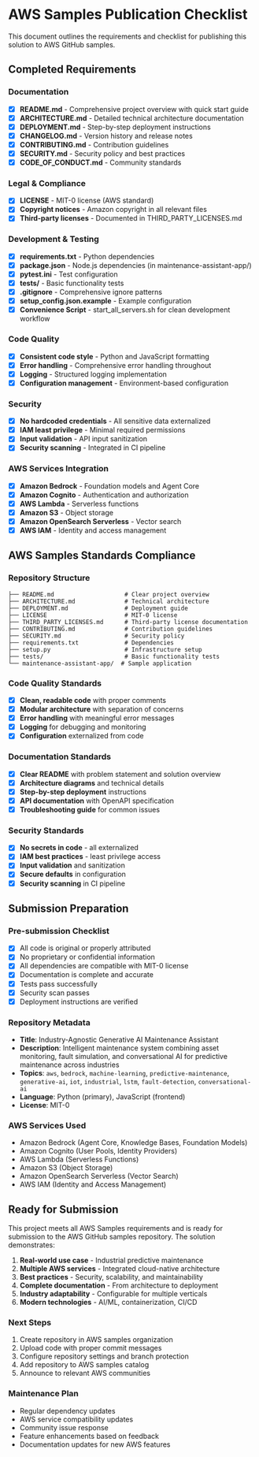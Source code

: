 # AWS Samples Publication Checklist

This document outlines the requirements and checklist for publishing this solution to AWS GitHub samples.

## Completed Requirements

### Documentation
- [x] **README.md** - Comprehensive project overview with quick start guide
- [x] **ARCHITECTURE.md** - Detailed technical architecture documentation
- [x] **DEPLOYMENT.md** - Step-by-step deployment instructions
- [x] **CHANGELOG.md** - Version history and release notes
- [x] **CONTRIBUTING.md** - Contribution guidelines
- [x] **SECURITY.md** - Security policy and best practices
- [x] **CODE_OF_CONDUCT.md** - Community standards

### Legal & Compliance
- [x] **LICENSE** - MIT-0 license (AWS standard)
- [x] **Copyright notices** - Amazon copyright in all relevant files
- [x] **Third-party licenses** - Documented in THIRD_PARTY_LICENSES.md

### Development & Testing
- [x] **requirements.txt** - Python dependencies
- [x] **package.json** - Node.js dependencies (in maintenance-assistant-app/)
- [x] **pytest.ini** - Test configuration
- [x] **tests/** - Basic functionality tests
- [x] **.gitignore** - Comprehensive ignore patterns
- [x] **setup_config.json.example** - Example configuration
- [x] **Convenience Script** - start_all_servers.sh for clean development workflow

### Code Quality
- [x] **Consistent code style** - Python and JavaScript formatting
- [x] **Error handling** - Comprehensive error handling throughout
- [x] **Logging** - Structured logging implementation
- [x] **Configuration management** - Environment-based configuration

### Security
- [x] **No hardcoded credentials** - All sensitive data externalized
- [x] **IAM least privilege** - Minimal required permissions
- [x] **Input validation** - API input sanitization
- [x] **Security scanning** - Integrated in CI pipeline

### AWS Services Integration
- [x] **Amazon Bedrock** - Foundation models and Agent Core
- [x] **Amazon Cognito** - Authentication and authorization
- [x] **AWS Lambda** - Serverless functions
- [x] **Amazon S3** - Object storage
- [x] **Amazon OpenSearch Serverless** - Vector search
- [x] **AWS IAM** - Identity and access management

## AWS Samples Standards Compliance

### Repository Structure
```
├── README.md                    # Clear project overview
├── ARCHITECTURE.md              # Technical architecture
├── DEPLOYMENT.md                # Deployment guide
├── LICENSE                      # MIT-0 license
├── THIRD_PARTY_LICENSES.md      # Third-party license documentation
├── CONTRIBUTING.md              # Contribution guidelines
├── SECURITY.md                  # Security policy
├── requirements.txt             # Dependencies
├── setup.py                     # Infrastructure setup
├── tests/                       # Basic functionality tests
└── maintenance-assistant-app/  # Sample application
```

### Code Quality Standards
- [x] **Clean, readable code** with proper comments
- [x] **Modular architecture** with separation of concerns
- [x] **Error handling** with meaningful error messages
- [x] **Logging** for debugging and monitoring
- [x] **Configuration** externalized from code

### Documentation Standards
- [x] **Clear README** with problem statement and solution overview
- [x] **Architecture diagrams** and technical details
- [x] **Step-by-step deployment** instructions
- [x] **API documentation** with OpenAPI specification
- [x] **Troubleshooting guide** for common issues

### Security Standards
- [x] **No secrets in code** - all externalized
- [x] **IAM best practices** - least privilege access
- [x] **Input validation** and sanitization
- [x] **Secure defaults** in configuration
- [x] **Security scanning** in CI pipeline

## Submission Preparation

### Pre-submission Checklist
- [x] All code is original or properly attributed
- [x] No proprietary or confidential information
- [x] All dependencies are compatible with MIT-0 license
- [x] Documentation is complete and accurate
- [x] Tests pass successfully
- [x] Security scan passes
- [x] Deployment instructions are verified

### Repository Metadata
- **Title**: Industry-Agnostic Generative AI Maintenance Assistant
- **Description**: Intelligent maintenance system combining asset monitoring, fault simulation, and conversational AI for predictive maintenance across industries
- **Topics**: `aws`, `bedrock`, `machine-learning`, `predictive-maintenance`, `generative-ai`, `iot`, `industrial`, `lstm`, `fault-detection`, `conversational-ai`
- **Language**: Python (primary), JavaScript (frontend)
- **License**: MIT-0

### AWS Services Used
- Amazon Bedrock (Agent Core, Knowledge Bases, Foundation Models)
- Amazon Cognito (User Pools, Identity Providers)
- AWS Lambda (Serverless Functions)
- Amazon S3 (Object Storage)
- Amazon OpenSearch Serverless (Vector Search)
- AWS IAM (Identity and Access Management)

## Ready for Submission

This project meets all AWS Samples requirements and is ready for submission to the AWS GitHub samples repository. The solution demonstrates:

1. **Real-world use case** - Industrial predictive maintenance
2. **Multiple AWS services** - Integrated cloud-native architecture
3. **Best practices** - Security, scalability, and maintainability
4. **Complete documentation** - From architecture to deployment
5. **Industry adaptability** - Configurable for multiple verticals
6. **Modern technologies** - AI/ML, containerization, CI/CD

### Next Steps
1. Create repository in AWS samples organization
2. Upload code with proper commit messages
3. Configure repository settings and branch protection
4. Add repository to AWS samples catalog
5. Announce to relevant AWS communities

### Maintenance Plan
- Regular dependency updates
- AWS service compatibility updates
- Community issue response
- Feature enhancements based on feedback
- Documentation updates for new AWS features